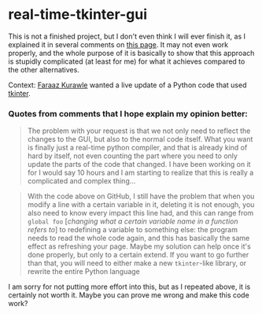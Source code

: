 # real-time-tkinter-gui
This is not a finished project, but I don't even think I will ever finish it, as I explained it in several comments on [this page](https://stackoverflow.com/questions/71546744).
It may not even work properly, and the whole purpose of it is basically to show that this approach is stupidly complicated (at least for me) for what it achieves compared to the other alternatives.

Context: [Faraaz Kurawle](https://stackoverflow.com/users/16187613) wanted a live update of a Python code that used [tkinter](https://docs.python.org/3/library/tkinter.html).

### Quotes from comments that I hope explain my opinion better:

> The problem with your request is that we not only need to reflect the changes to the GUI, but also to the normal code itself.
> What you want is finally just a real-time python compiler, and that is already kind of hard by itself, not even counting the part where you need to only update the parts of the code that changed.
> I have been working on it for I would say 10 hours and I am starting to realize that this is really a complicated and complex thing...

> With the code above on GitHub, I still have the problem that when you modify a line with a certain variable in it, deleting it is not enough, you also need to know every impact this line had, and this can range from `global foo` \[*changing what a certain variable name in a function refers to*\] to redefining a variable to something else: the program needs to read the whole code again, and this has basically the same effect as refreshing your page.
> Maybe my solution can help once it's done properly, but only to a certain extend. If you want to go further than that, you will need to either make a new `tkinter`-like library, or rewrite the entire Python language

I am sorry for not putting more effort into this, but as I repeated above, it is certainly not worth it. Maybe you can prove me wrong and make this code work?
